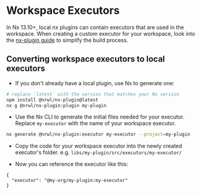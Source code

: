 # Workspace Executors

In Nx 13.10+, local nx plugins can contain executors that are used in the workspace. When creating a custom executor for your workspace, look into the [nx-plugin guide](/packages/nx-plugin) to simplify the build process.

## Converting workspace executors to local executors

- If you don't already have a local plugin, use Nx to generate one:

```bash
# replace `latest` with the version that matches your Nx version
npm install @nrwl/nx-plugin@latest
nx g @nrwl/nx-plugin:plugin my-plugin
```

- Use the Nx CLI to generate the initial files needed for your executor. Replace `my-executor` with the name of your workspace executor.

```bash
nx generate @nrwl/nx-plugin:executor my-executor --project=my-plugin
```

- Copy the code for your workspace executor into the newly created executor's folder. e.g. `libs/my-plugin/src/executors/my-executor/`

- Now you can reference the executor like this:

```jsonc
{
  "executor": "@my-org/my-plugin:my-executor"
}
```
